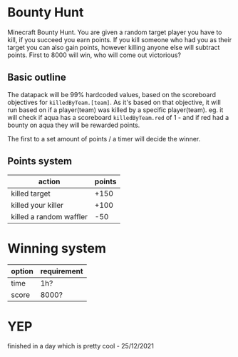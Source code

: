 # Bounty Hunt

Minecraft Bounty Hunt. You are given a random target player you have to kill, if you succeed you earn points. If you kill someone who had you as their target you can also gain points, however killing anyone else will subtract points. First to 8000 will win, who will come out victorious?

## Basic outline

The datapack will be 99% hardcoded values, based on the scoreboard objectives for `killedByTeam.[team]`. As it's based on that objective, it will run based on if a player(team) was killed by a specific player(team). eg. it will check if aqua has a scoreboard `killedByTeam.red` of 1 - and if red had a bounty on aqua they will be rewarded points.

The first to a set amount of points / a timer will decide the winner.

## Points system

| action  | points |
| ------ | ------ |
| killed target | +150 |
| killed your killer | +100 |
| killed a random waffler | -50 |

# Winning system

| option | requirement |
| ------ | ----------- |
| time | 1h? |
| score | 8000? |

# YEP

finished in a day which is pretty cool - 25/12/2021
